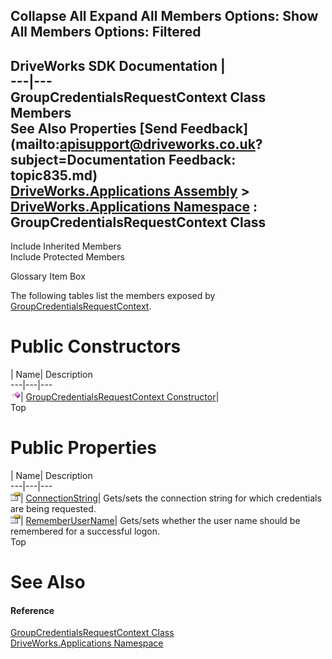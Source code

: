 Collapse All Expand All Members Options: Show All  Members Options: Filtered   
---  
DriveWorks SDK Documentation  |   
---|---  
GroupCredentialsRequestContext Class Members   
See Also Properties [Send Feedback](mailto:apisupport@driveworks.co.uk?subject=Documentation Feedback: topic835.md)  
[DriveWorks.Applications Assembly](topic13.md) > [DriveWorks.Applications Namespace](topic16.md) : GroupCredentialsRequestContext Class  
---  
  
Include Inherited Members    
Include Protected Members  


Glossary Item Box

The following tables list the members exposed by [GroupCredentialsRequestContext](topic835.md).

# Public Constructors

| Name| Description  
---|---|---  
![Public Constructor](dotnetimages/publicConstructor.gif)| [GroupCredentialsRequestContext Constructor](topic841.md)|   
Top

# Public Properties

| Name| Description  
---|---|---  
![Public Property](dotnetimages/publicProperty.gif)| [ConnectionString](topic842.md)| Gets/sets the connection string for which credentials are being requested.   
![Public Property](dotnetimages/publicProperty.gif)| [RememberUserName](topic843.md)| Gets/sets whether the user name should be remembered for a successful logon.   
Top

# See Also

#### Reference

[GroupCredentialsRequestContext Class](topic835.md)   
[DriveWorks.Applications Namespace](topic16.md)


